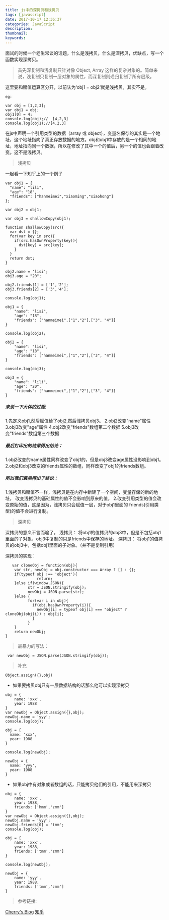 ```yaml
---
title: js中的深拷贝和浅拷贝
tags: [javascript]
date: 2017-10-17 12:36:37
categories: JavaScript
description:
thumbnail:
keywords:
---
```

面试的时候一个老生常谈的话题，什么是浅拷贝，什么是深拷贝，优缺点，写一个函数实现深拷贝。

> 首先深复制和浅复制只针对像 Object, Array 这样的复杂对象的。简单来说，浅复制只复制一层对象的属性，而深复制则递归复制了所有层级。
<!-- more -->
这里要和赋值运算区分开，以前认为‘obj1 = obj2‘就是浅拷贝，其实不是。

```
eg:

var obj = [1,2,3];
var obj1 = obj;
obj1[0] = 4;
console.log(obj);//  ​[4,2,3]
console.log(obj1);//[4,2,3]
```
在js中声明一个引用类型的数据（array 或 object），变量名保存的其实是一个地址，这个地址指向了真正存放数据的地方。obj和obj1中存放的是一个相同的地址，地址指向同一个数据，所以在修改了其中一个的值后，另一个的值也会跟着改变。这不是浅拷贝。

> 浅拷贝

​一起看一下知乎上的一个例子

```
var obj1 = {
  "name": "lili",
  "age": "18",
  "friends": ["hanmeimei","xiaoming","xiaohong"]
};

var obj2 = obj1;

var obj3 = shallowCopy(obj1);

function shallowCopy(src){
  var dst = {};
  for(var key in src){
    if(src.hasOwnProperty(key)){
      dst[key] = src[key];
    }
  }
  return dst;
}

obj2.name = 'lisi';
obj3.age = "20";

obj2.friends[1] = ['1','2'];
obj3.friends[2] = ['3','4'];

console.log(obj1);

obj1 = {
    "name": "lisi",
    "age": "18",
    "friends": ["hanmeimei",["1","2"],["3", "4"]]
}

console.log(obj2);

obj2 = {
    "name": "lisi",
    "age": "18",
    "friends": ["hanmeimei",["1","2"],["3", "4"]]
}

console.log(obj3);

obj3 = {
    "name": "lili",
    "age": "20",
    "friends": ["hanmeimei",["1","2"],["3", "4"]]
}
```
##### 来说一下大体的过程:

1.先定义obj1,然后赋值给了obj2,然后浅拷贝obj3。
2.obj2改变"name"属性
3.obj3改变"age"属性
4.obj2改变"friends"数组第二个数据
5.obj3改变"friends"数组第三个数据

##### 最后打印出的结果得出结论：

1.obj2改变的name属性同样改变了obj1的，但是obj3改变age属性没影响到obj1。
2.obj2和obj3改变的friends属性的数组，同样改变了obj1的friends数组。

##### 所以我们最后得出了结论：
1.浅拷贝和赋值不一样，浅拷贝是在内存中新建了一个空间，变量存储的新的地址，
改变浅拷贝的基础属性的值不会影响到原来的值，
2.改变引用类型的值会改变原始的值，这是因为，浅拷贝只会赋值一层，对于obj1里面的
friends(引用类型)的值不会进行复制。

> 深拷贝


   深拷贝的意义不言而喻了。
   浅拷贝： 将obj1的值拷贝的obj3中，但是不包括obj1里面的子对象，obj3中复制的只是friends中保存的地址。
   深拷贝： 将obj1的值拷贝的obj3中，包括obj1里面的子对象。（并不是复制引用）

深拷贝的实现：
```
   var cloneObj = function(obj){
    var str, newObj = obj.constructor === Array ? [] : {};
    if(typeof obj !== 'object'){
              return;
    }else if(window.JSON){
          str = JSON.stringify(obj);
          newObj = JSON.parse(str);
    }else {
          for(var i in obj){
            if(obj.hasOwnProperty(i)){
              newObj[i] = typeof obj[i] === "object" ? cloneObj(obj(i)) : obj[i];
            }
          }
    }
    return newObj;
}
```

> 最暴力的写法：

```
 var newObj = JSON.parse(JSON.stringify(obj));
```

> 补充

```
Object.assign({},obj)
```

- 如果要拷贝obj只有一层数据结构的话那么他可以实现深拷贝
```
obj = {
    name: 'xxx',
    year: 1988
}
var newObj = Object.assign({},obj);
newObj.name = 'yyy';
console.log(obj);

obj = {
  name: 'xxx',
  year: 1988
}

console.log(newObj);

newObj = {
  name: 'yyy',
  year: 1988
}
```
- 如果obj中有对象或者数组的话，只能拷贝他们的引用，不能用来深拷贝
```
obj = {
    name: 'xxx',
    year: 1988,
    friends: ['hmm','zmm']
}
var newObj = Object.assign({},obj);
newObj.name = 'yyy';
newObj.friends[0] = 'tmm';
console.log(obj);

obj = {
    name: 'xxx',
    year: 1988,
    friends: ['tmm','zmm']
}

console.log(newObj);

newObj = {
    name: 'yyy',
    year: 1988,
    friends: ['tmm','zmm']
}
```

> 参考链接:

[Cherry's Blog](http://cherryblog.site/deepcopy.html)
[知乎](https://www.zhihu.com/question/23031215)

